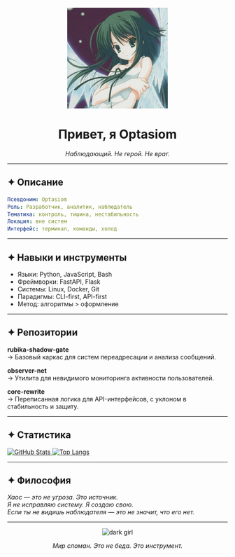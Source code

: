 <p align="center">
  <img src="ico.jpg" width="230" alt="optasiom">
</p>

<h1 align="center">Привет, я Optasiom</h1>
<p align="center"><i>Наблюдающий. Не герой. Не враг.</i></p>

---

## ✦ Описание

```yaml
Псевдоним: Optasiom
Роль: Разработчик, аналитик, наблюдатель
Тематика: контроль, тишина, нестабильность
Локация: вне систем
Интерфейс: терминал, команды, холод
```

---

## ✦ Навыки и инструменты

- Языки: Python, JavaScript, Bash  
- Фреймворки: FastAPI, Flask  
- Системы: Linux, Docker, Git  
- Парадигмы: CLI-first, API-first  
- Метод: алгоритмы > оформление  

---

## ✦ Репозитории

**rubika-shadow-gate**  
→ Базовый каркас для систем переадресации и анализа сообщений.  

**observer-net**  
→ Утилита для невидимого мониторинга активности пользователей.  

**core-rewrite**  
→ Переписанная логика для API-интерфейсов, с уклоном в стабильность и защиту.  

---

## ✦ Статистика

<a href="https://github.com/optasiom">
  <img src="https://github-readme-stats.vercel.app/api?username=optasiom&theme=codeSTACKr&show_icons=true" alt="GitHub Stats" />
</a>
<a href="https://github.com/optasiom">
  <img src="https://github-readme-stats.vercel.app/api/top-langs/?username=optasiom&layout=compact&theme=codeSTACKr" alt="Top Langs" />
</a>

---

## ✦ Философия

<i>Хаос — это не угроза. Это источник.</i>  
<i>Я не исправляю систему. Я создаю свою.</i>  
<i>Если ты не видишь наблюдателя — это не значит, что его нет.</i>

---

<p align="center">
  <img src="https://your-image-link.com/header-shadow.jpg" width="400" alt="dark girl">
</p>

<p align="center"><i>Мир сломан. Это не беда. Это инструмент.</i></p>
